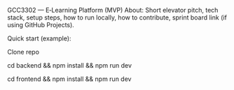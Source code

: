 GCC3302 — E‑Learning Platform (MVP)
About: Short elevator pitch, tech stack, setup steps, how to run locally, how to contribute, sprint board link (if using GitHub Projects).

Quick start (example):

Clone repo

cd backend && npm install && npm run dev

cd frontend && npm install && npm run dev

